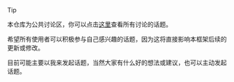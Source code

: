 > [!TIP]
>
> 本仓库为公共讨论区，你可以点击[这里](https://github.com/fantastic-admin/discussions/discussions)查看所有讨论的话题。
>
> 希望所有使用者可以积极参与自己感兴趣的话题，因为这将直接影响本框架后续的更新或修改。
>
> 目前可能主要以我来发起话题，当然大家有什么好的想法或建议，也可以主动发起话题。
